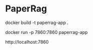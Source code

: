 # PaperRag

docker build -t paperrag-app .

docker run -p 7860:7860 paperrag-app

http://localhost:7860


